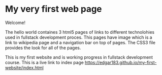 # My very first web page

Welcome!

The hello world containes 3 html5 pages of links to different technolohies used in fullstack development proces.
This pages have image which is a link to wikipedia page and a navigation bar on top of pages.
The CSS3 file provides the look for all of the pages. 

This is my first website and is working progress in fullstack development course. 
This is a live link to index page https://edgar183.github.io/my-first-website/index.html
